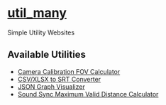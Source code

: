 # [util_many](https://AbelHo.github.io/util_many/)
Simple Utility Websites

## Available Utilities

- [Camera Calibration FOV Calculator](https://AbelHo.github.io/util_many/camera_fov.html)
- [CSV/XLSX to SRT Converter](https://AbelHo.github.io/util_many/csv_to_srt.html)
- [JSON Graph Visualizer](https://AbelHo.github.io/util_many/json_graph_visualizer.html)
- [Sound Sync Maximum Valid Distance Calculator](https://AbelHo.github.io/util_many/sync_max_distance.html)

